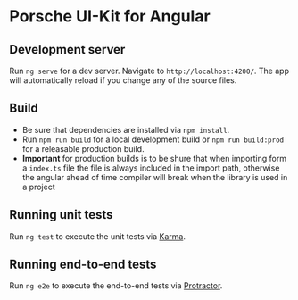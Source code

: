 # Porsche UI-Kit for Angular

## Development server

Run `ng serve` for a dev server. Navigate to `http://localhost:4200/`. The app will automatically reload if you change any of the source files.

## Build

* Be sure that dependencies are installed via `npm install`.
* Run `npm run build` for a local development build or `npm run build:prod` for a releasable production build. 
* __Important__ for production builds is to be shure that when importing form a `index.ts` file the file is always included in the import path, otherwise the angular ahead of time compiler will break when the library is used in a project

## Running unit tests

Run `ng test` to execute the unit tests via [Karma](https://karma-runner.github.io).

## Running end-to-end tests

Run `ng e2e` to execute the end-to-end tests via [Protractor](http://www.protractortest.org/).
